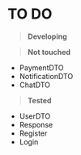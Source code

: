 # TO DO

> **Developing**


> **Not touched**
- PaymentDTO
- NotificationDTO
- ChatDTO

> **Tested**
- UserDTO
- Response
- Register
- Login


